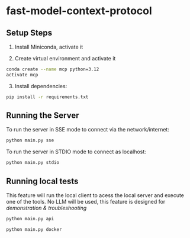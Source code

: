 # fast-model-context-protocol

## Setup Steps

1. Install Miniconda, activate it


2. Create virtual environment and activate it
```bash
conda create --name mcp python=3.12
activate mcp
```

3. Install dependencies:

```bash
pip install -r requirements.txt
```

## Running the Server

To run the server in SSE mode to connect via the network/internet:
```bash
python main.py sse 
```

To run the server in STDIO mode to connect as localhost:
```bash
python main.py stdio
```

## Running local tests

This feature will run the local client to acess the local server and execute one of the tools.
No LLM will be used, this feature is designed for *demonstration & troubleshooting*


```bash
python main.py api
```

```bash
python main.py docker
```

